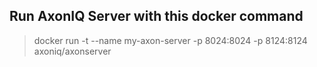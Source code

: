 ## Run AxonIQ Server with this docker command
> docker run -t --name my-axon-server -p 8024:8024 -p 8124:8124 axoniq/axonserver
